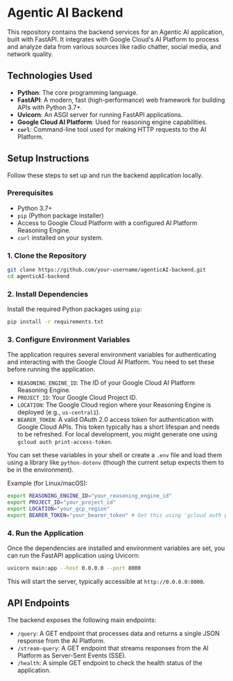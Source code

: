 # Agentic AI Backend

This repository contains the backend services for an Agentic AI application, built with FastAPI. It integrates with Google Cloud's AI Platform to process and analyze data from various sources like radio chatter, social media, and network quality.

## Technologies Used

*   **Python**: The core programming language.
*   **FastAPI**: A modern, fast (high-performance) web framework for building APIs with Python 3.7+.
*   **Uvicorn**: An ASGI server for running FastAPI applications.
*   **Google Cloud AI Platform**: Used for reasoning engine capabilities.
*   **`curl`**: Command-line tool used for making HTTP requests to the AI Platform.

## Setup Instructions

Follow these steps to set up and run the backend application locally.

### Prerequisites

*   Python 3.7+
*   `pip` (Python package installer)
*   Access to Google Cloud Platform with a configured AI Platform Reasoning Engine.
*   `curl` installed on your system.

### 1. Clone the Repository

```bash
git clone https://github.com/your-username/agenticAI-backend.git
cd agenticAI-backend
```

### 2. Install Dependencies

Install the required Python packages using `pip`:

```bash
pip install -r requirements.txt
```

### 3. Configure Environment Variables

The application requires several environment variables for authenticating and interacting with the Google Cloud AI Platform. You need to set these before running the application.

*   `REASONING_ENGINE_ID`: The ID of your Google Cloud AI Platform Reasoning Engine.
*   `PROJECT_ID`: Your Google Cloud Project ID.
*   `LOCATION`: The Google Cloud region where your Reasoning Engine is deployed (e.g., `us-central1`).
*   `BEARER_TOKEN`: A valid OAuth 2.0 access token for authentication with Google Cloud APIs. This token typically has a short lifespan and needs to be refreshed. For local development, you might generate one using `gcloud auth print-access-token`.

You can set these variables in your shell or create a `.env` file and load them using a library like `python-dotenv` (though the current setup expects them to be in the environment).

Example (for Linux/macOS):

```bash
export REASONING_ENGINE_ID="your_reasoning_engine_id"
export PROJECT_ID="your_project_id"
export LOCATION="your_gcp_region"
export BEARER_TOKEN="your_bearer_token" # Get this using 'gcloud auth print-access-token'
```

### 4. Run the Application

Once the dependencies are installed and environment variables are set, you can run the FastAPI application using Uvicorn:

```bash
uvicorn main:app --host 0.0.0.0 --port 8000
```

This will start the server, typically accessible at `http://0.0.0.0:8000`.

## API Endpoints

The backend exposes the following main endpoints:

*   `/query`: A GET endpoint that processes data and returns a single JSON response from the AI Platform.
*   `/stream-query`: A GET endpoint that streams responses from the AI Platform as Server-Sent Events (SSE).
*   `/health`: A simple GET endpoint to check the health status of the application.

